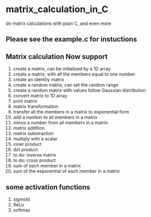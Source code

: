 # matrix_calculation_in_C
do matrix calculations with plain C, and even more

## Please see the example.c for instuctions

##  Matrix calculation Now support
1. create a matrix, can be initialised by a 1D array
2. create a matrix, with all the members equal to one number
3. create an identity matrix
4. create a random matrix, can set the random range
5. create a random matrix with values follow Gaussian distribution
6. convert matrix to 1D array
7. print matrix
8. matrix transformation
9. transfer all the members in a matrix to exponential form
10. add a number to all members in a matrix
11. minus a number from all members in a matrix
12. matrix addition
13. matrix substraction
14. multiply with a scalar
15. inner product
16. dot product
17. to do: inverse matrix
18. to do: cross product
19. sum of each member in a matrix
20. sum of the exponential of each member in a matrix

## some activation functions
1. sigmoid
2. ReLu
3. softmax
